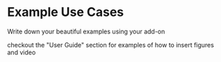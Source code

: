 # Example Use Cases

Write down your beautiful examples using your add-on

checkout the "User Guide" section for examples of how to insert figures and video